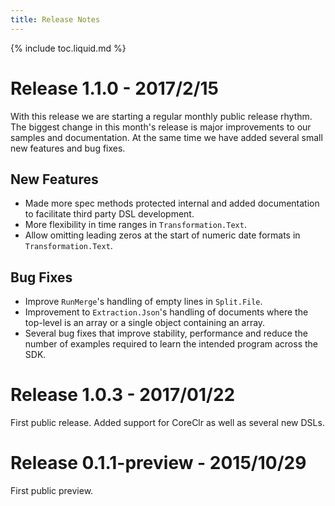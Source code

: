 ```yaml
---
title: Release Notes
---
```

{% include toc.liquid.md %}

# Release 1.1.0 - 2017/2/15

With this release we are starting a regular monthly public release rhythm.  The biggest change in this month's release is 
major improvements to our samples and documentation.  At the same time we have added several small new features and bug
fixes.

## New Features

- Made more spec methods protected internal and added documentation to facilitate third party DSL development.
- More flexibility in time ranges in `Transformation.Text`.
- Allow omitting leading zeros at the start of numeric date formats in `Transformation.Text`.

## Bug Fixes

- Improve `RunMerge`'s handling of empty lines in `Split.File`.
- Improvement to `Extraction.Json`'s handling of documents where the top-level is an array or a single object containing an array.
- Several bug fixes that improve stability, performance and reduce the number of examples required to learn the intended program
  across the SDK.


# Release 1.0.3 - 2017/01/22

First public release.  Added support for CoreClr as well as several new DSLs.

# Release 0.1.1-preview - 2015/10/29

First public preview.